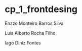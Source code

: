 # cp_1_frontdesing
<p>Enzzo Monteiro Barros Silva</p>
<p>Luis Alberto Rocha Filho</p>
<p>Iago Diniz Fontes</p>
